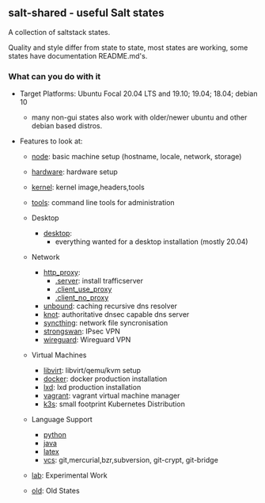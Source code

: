 ## salt-shared - useful Salt states

A collection of saltstack states.

Quality and style differ from state to state, most states are working,
some states have documentation README.md's.

### What can you do with it

* Target Platforms: Ubuntu Focal 20.04 LTS and 19.10; 19.04; 18.04; debian 10
    * many non-gui states also work with older/newer ubuntu and other debian based distros.

* Features to look at:
    * [node](node): basic machine setup (hostname, locale, network, storage)
    * [hardware](hardware): hardware setup
    * [kernel](kernel): kernel image,headers,tools
    * [tools](tools): command line tools for administration

    * Desktop
        * [desktop](desktop):
          * everything wanted for a desktop installation (mostly 20.04)

    * Network
        * [http_proxy](http_proxy):
            * [.server](http_proxy/server.sls): install trafficserver
            * [.client_use_proxy](http_proxy/client_use_proxy.sls)
            * [.client_no_proxy](http_proxy/client_no_proxy.sls)
        * [unbound](unbound): caching recursive dns resolver
        * [knot](knot): authoritative dnsec capable dns server
        * [syncthing](syncthing): network file syncronisation
        * [strongswan](strongswan): IPsec VPN
        * [wireguard](wireguard): Wireguard VPN

    * Virtual Machines
        * [libvirt](libvirt): libvirt/qemu/kvm setup
        * [docker](docker): docker production installation
        * [lxd](lxd): lxd production installation
        * [vagrant](vagrant): vagrant virtual machine manager
        * [k3s](k3s): small footprint Kubernetes Distribution

    * Language Support
        * [python](python)
        * [java](java)
        * [latex](latex)
        * [vcs](vcs): git,mercurial,bzr,subversion, git-crypt, git-bridge

    * [lab](lab): Experimental Work
    * [old](old): Old States
